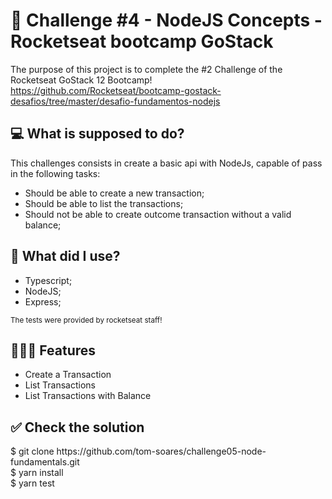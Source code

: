 <h1>📂 Challenge #4 - NodeJS Concepts - Rocketseat bootcamp GoStack</h1>

The purpose of this project is to complete the #2 Challenge of the Rocketseat GoStack 12 Bootcamp! https://github.com/Rocketseat/bootcamp-gostack-desafios/tree/master/desafio-fundamentos-nodejs

<h2>💻 What is supposed to do?</h2>
This challenges consists in create a basic api with NodeJs, capable of pass in the following tasks:
<ul>
<li>Should be able to create a new transaction;</li>
<li>Should be able to list the transactions;</li>
<li>Should not be able to create outcome transaction without a valid balance;</li>
</ul>


<h2>🧰 What did I use?</h2>
<ul>
<li>Typescript;</li>
<li>NodeJS;</li>
<li>Express;</li>
</ul>
<small>The tests were provided by rocketseat staff!</small>

<h2>👨🏻‍💻 Features</h2>
<ul>
<li>Create a Transaction</li>
<li>List Transactions</li>
<li>List Transactions with Balance</li>
</ul>

<h2>✅ Check the solution</h2>
$ git clone https://github.com/tom-soares/challenge05-node-fundamentals.git
<br>
$ yarn install
<br>
$ yarn test
<br>
